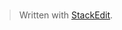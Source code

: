 #


> Written with [StackEdit](https://stackedit.io/).
<!--stackedit_data:
eyJoaXN0b3J5IjpbLTEyMDM2MzQ0NjcsNzMwOTk4MTE2XX0=
-->